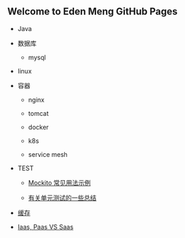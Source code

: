 ## Welcome to Eden Meng GitHub Pages

- Java

- 数据库

  - mysql

- linux

- 容器

  - nginx
  - tomcat

  - docker
  - k8s
  - service mesh

- TEST

  - [Mockito 常见用法示例](./mockito.md)

  - [有关单元测试的一些总结](./unittest.md)

- [缓存](./cache/index.md)
- [Iaas, Paas VS Saas](./Iaas,Paas&#32;VS&#32;Saas.md)

